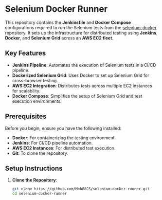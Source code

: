 # Selenium Docker Runner

This repository contains the **Jenkinsfile** and **Docker Compose** configurations required to run the Selenium tests from the [selenium-docker](https://github.com/Moh88CS/selenium-docker) repository. It sets up the infrastructure for distributed testing using **Jenkins**, **Docker**, and **Selenium Grid** across an **AWS EC2 fleet**.

## Key Features

- **Jenkins Pipeline**: Automates the execution of Selenium tests in a CI/CD pipeline.
- **Dockerized Selenium Grid**: Uses Docker to set up Selenium Grid for cross-browser testing.
- **AWS EC2 Integration**: Distributes tests across multiple EC2 instances for scalability.
- **Docker Compose**: Simplifies the setup of Selenium Grid and test execution environments.

## Prerequisites

Before you begin, ensure you have the following installed:

- **Docker**: For containerizing the testing environment.
- **Jenkins**: For CI/CD pipeline automation.
- **AWS EC2 Instances**: For distributed test execution.
- **Git**: To clone the repository.

## Setup Instructions

1. **Clone the Repository**:
   ```bash
   git clone https://github.com/Moh88CS/selenium-docker-runner.git
   cd selenium-docker-runner
